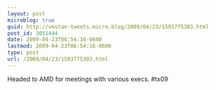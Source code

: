 ```yaml
---
layout: post
microblog: true
guid: http://vmstan-tweets.micro.blog/2009/04/23/1593775303.html
post_id: 3051444
date: 2009-04-23T06:54:16-0600
lastmod: 2009-04-23T06:54:16-0600
type: post
url: /2009/04/23/1593775303.html
---
```

Headed to AMD for meetings with various execs. #tx09
